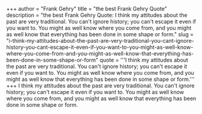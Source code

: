 +++
author = "Frank Gehry"
title = "the best Frank Gehry Quote"
description = "the best Frank Gehry Quote: I think my attitudes about the past are very traditional. You can't ignore history; you can't escape it even if you want to. You might as well know where you come from, and you might as well know that everything has been done in some shape or form."
slug = "i-think-my-attitudes-about-the-past-are-very-traditional-you-cant-ignore-history-you-cant-escape-it-even-if-you-want-to-you-might-as-well-know-where-you-come-from-and-you-might-as-well-know-that-everything-has-been-done-in-some-shape-or-form"
quote = '''I think my attitudes about the past are very traditional. You can't ignore history; you can't escape it even if you want to. You might as well know where you come from, and you might as well know that everything has been done in some shape or form.'''
+++
I think my attitudes about the past are very traditional. You can't ignore history; you can't escape it even if you want to. You might as well know where you come from, and you might as well know that everything has been done in some shape or form.
